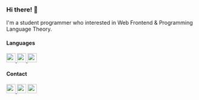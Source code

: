 ### Hi there! :wave:

I'm a student programmer who interested in Web Frontend & Programming Language Theory.

#### Languages

<p>
  <a href="https://kotlinlang.org/">
    <img src="https://img.shields.io/badge/Kotlin-F47810?logo=kotlin&logoColor=white" height="24px">
  </a>
  <a href="https://www.rust-lang.org/">
    <img src="https://img.shields.io/badge/Rust-000000?logo=rust&logoColor=white" height="24px">
  </a>
  <a href="https://www.typescriptlang.org/">
    <img src="https://img.shields.io/badge/TypeScript-294E80?logo=typescript&logoColor=white" height="24px">
  </a>
</p>


#### Contact

<p>
  <a href="https://t.me/FunctionalInterface">
    <img src="https://img.shields.io/badge/@FunctionalInterface-%20-white?style=social&logo=telegram" height="24px">
  </a>
  <img src="https://lingtalfi.com/services/pngtext?font=Noto Sans&color=999999&size=24&text=|" height="24px">
  <a href="https://twitter.com/RanolP_777">
    <img src="https://img.shields.io/twitter/follow/RanolP_777?style=social" height="24px">
  </a>
</p>
